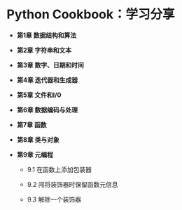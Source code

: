 # Python Cookbook：学习分享

* **第1章 数据结构和算法**


* **第2章 字符串和文本**


* **第3章 数字、日期和时间**


* **第4章 迭代器和生成器**


* **第5章 文件和I/0**


* **第6章 数据编码与处理**


* **第7章 函数**


* **第8章 类与对象**


* **第9章 元编程**

    * 9.1 在函数上添加包装器

    * 9.2 闯将装饰器时保留函数元信息

    * 9.3 解除一个装饰器
